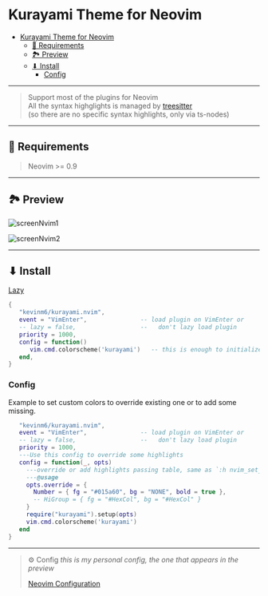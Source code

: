 # Kurayami Theme for Neovim

<!--toc:start-->
- [Kurayami Theme for Neovim](#kurayami-theme-for-neovim)
  - [📄 Requirements](#📄-requirements)
  - [🏞️ Preview](#🏞️-preview)
  - [⬇ Install](#install)
    - [Config](#config)
<!--toc:end-->

---

> Support most of the plugins for Neovim  
> All the syntax highglights is managed by [treesitter](https://github.com/nvim-treesitter/nvim-treesitter)  
> (so there are no specific syntax highlights, only via ts-nodes)

---

## 📄 Requirements

> Neovim >= 0.9

---

## 🏞️ Preview

![screenNvim1](https://user-images.githubusercontent.com/72861758/210419269-658f8659-9a7b-422b-b1cb-b6afcc67aa07.png)

![screenNvim2](https://user-images.githubusercontent.com/72861758/210419286-5784a479-729d-4e9a-8ccd-460704b28b9e.png)

---

## ⬇ Install

[Lazy](https://github.com/wbthomason/packer.nvim)

```lua
{
   "kevinm6/kurayami.nvim",
   event = "VimEnter",               -- load plugin on VimEnter or
   -- lazy = false,                  --   don't lazy load plugin
   priority = 1000,                  
   config = function()        
      vim.cmd.colorscheme('kurayami')   -- this is enough to initialize and load plugin
   end,
}
```

### Config

Example to set custom colors to override existing one or to add some missing.

```lua
   "kevinm6/kurayami.nvim",
   event = "VimEnter",               -- load plugin on VimEnter or
   -- lazy = false,                  --   don't lazy load plugin
   priority = 1000,                  
   ---Use this config to override some highlights
   config = function(_, opts)        
     ---override or add highlights passing table, same as `:h nvim_set_hl()`
     ---@usage
     opts.override = {
       Number = { fg = "#015a60", bg = "NONE", bold = true },
       -- HiGroup = { fg = "#HexCol", bg = "#HexCol" }
     }
     require("kurayami").setup(opts)
     vim.cmd.colorscheme('kurayami')
   end
}
```

---

> ⚙️ Config
> *this is my personal config, the one that appears in the preview*
>
> [Neovim Configuration](https://github.com/kevinm6/nvim)

